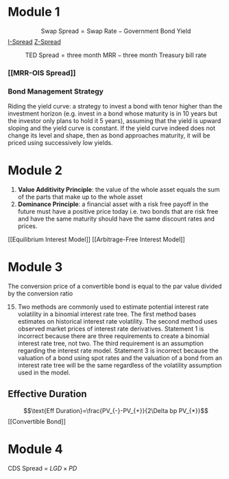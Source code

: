 # Module 1

$$\text{Swap Spread}=\text{Swap Rate} - \text{Government Bond Yield}$$
[I-Spread](I-Spread)
[Z-Spread](Z-Spread)

$$\text{TED Spread}=\text{three month MRR}-\text{three month Treasury bill rate}$$
### [[MRR-OIS Spread]]
### Bond Management Strategy
Riding the yield curve: a strategy to invest a bond with tenor higher than the investment horizon (e.g. invest in a bond whose maturity is in 10 years but the investor only plans to hold it 5 years), assuming that the yield is upward sloping and the yield curve is constant. If the yield curve indeed does not change its level and shape, then as bond approaches maturity, it will be priced using successively low yields.

# Module 2
1. **Value Additivity Principle**: the value of the whole asset equals the sum of the parts that make up to the whole asset
2. **Dominance Principle**: a financial asset with a risk free payoff in the future must have a positive price today i.e. two bonds that are risk free and have the same maturity should have the same discount rates and prices.

[[Equilibrium Interest Model]] 
[[Arbitrage-Free Interest Model]]


# Module 3
The conversion price of a convertible bond is equal to the par value divided by the conversion ratio

15. Two methods are commonly used to estimate potential interest rate volatility in a binomial interest rate tree. The first method bases estimates on historical interest rate volatility. The second method uses observed market prices of interest rate derivatives.
    Statement 1 is incorrect because there are three requirements to create a binomial interest rate tree, not two. The third requirement is an assumption regarding the interest rate model. Statement 3 is incorrect because the valuation of a bond using spot rates and the valuation of a bond from an interest rate tree will be the same regardless of the volatility assumption used in the model.

## Effective Duration
$$\text{Eff Duration}=\frac{PV_{-}-PV_{+}}{2\Delta bp PV_{*}}$$
[[Convertible Bond]]
# Module 4
CDS Spread = $LGD\times PD$
